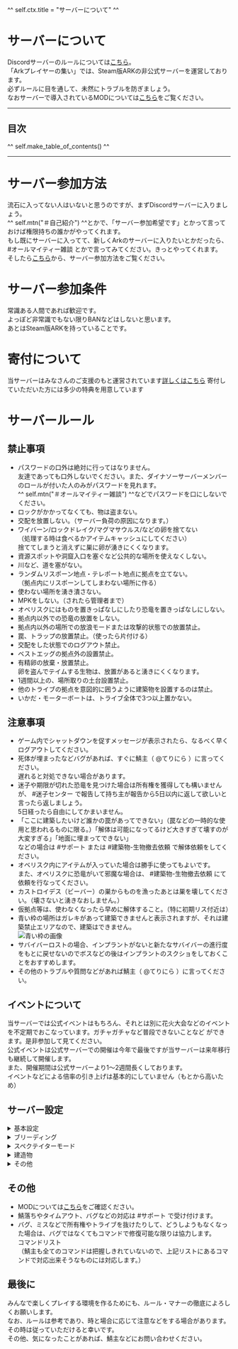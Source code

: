 ^^ self.ctx.title = "サーバーについて" ^^

# サーバーについて
Discordサーバーのルールについては[こちら](/rule/index.html)。  
「Arkプレイヤーの集い」では、Steam版ARKの非公式サーバーを運営しております。  
必ずルールに目を通して、未然にトラブルを防ぎましょう。  
なおサーバーで導入されているMODについては[こちら](/rule/mods.html)をご覧ください。

---
## 目次
^^ self.make_table_of_contents() ^^

---

# サーバー参加方法
流石に入ってない人はいないと思うのですが、まずDiscordサーバーに入りましょう。  
^^ self.mtn("＃自己紹介") ^^とかで、「サーバー参加希望です」とかって言っておけば権限持ちの誰かがやってくれます。  
もし既にサーバーに入ってて、新しくArkのサーバーに入りたいとかだったら、 #オールマイティー雑談 とかで言ってみてください。きっとやってくれます。  
そしたら[こちら](/rule/dedicated_pc_join.html)から、サーバー参加方法をご覧ください。

# サーバー参加条件
常識ある人間であれば歓迎です。  
よっぽど非常識でもない限りBANなどはしないと思います。  
あとはSteam版ARKを持っていることです。

# 寄付について
当サーバーはみなさんのご支援のもと運営されています[詳しくはこちら](/rule/dedicated_contribution.html)
寄付していただいた方には多少の特典を用意しています

# サーバールール
## 禁止事項
* パスワードの口外は絶対に行ってはなりません。  
    友達であっても口外しないでください。また、ダイナソーサーバーメンバーのロールが付いた人のみがパスワードを見れます。  
    ^^ self.mtn("＃オールマイティー雑談") ^^などでパスワードを口にしないでください。
* ロックがかかってなくても、物は盗まない。
* 交配を放置しない。（サーバー負荷の原因になります。）
* ワイバーン/ロックドレイク/マグマサウルス/などの卵を捨てない  
    （処理する時は食べるかアイテムキャッシュにしてください）  
    捨ててしまうと消えずに巣に卵が湧きにくくなります。
* 資源スポットや洞窟入口を塞ぐなど公共的な場所を使えなくしない。
* 川など、道を塞がない。
* ランダムリスポーン地点・テレポート地点に拠点を立てない。  
    （拠点内にリスポーンしてしまわない場所に作る）
* 使わない場所を湧き潰さない。
* MPKをしない。（されたら管理者まで）
* オベリスクにはものを置きっぱなしにしたり恐竜を置きっぱなしにしない。
* 拠点内以外での恐竜の放置をしない。
* 拠点内以外の場所での放浪モードまたは攻撃的状態での放置禁止。
* 罠、トラップの放置禁止。（使ったら片付ける）
* 交配をした状態でのログアウト禁止。
* ベストエッグの拠点外の設置禁止。
* 有精卵の放棄・放置禁止。  
    卵を盗んでテイムする生物は、放置があると湧きにくくなります。
* 1週間以上の、場所取りの土台設置禁止。
* 他のトライブの拠点を意図的に囲うように建築物を設置するのは禁止。
* いかだ・モーターボートは、トライブ全体で3つ以上置かない。

## 注意事項
* ゲーム内でシャットダウンを促すメッセージが表示されたら、なるべく早くログアウトしてください。
* 死体が埋まったなどバグがあれば、すぐに鯖主（ @てりにら ）に言ってください。  
    遅れると対処できない場合があります。
* 迷子や期限が切れた恐竜を見つけた場合は所有権を獲得しても構いませんが、 #迷子センター で報告して持ち主が報告から5日以内に返して欲しいと言ったら返しましょう。  
    5日経ったら自由にしてかまいません。
* 「ここに建築したいけど誰かの罠があってできない」（罠などの一時的な使用と思われるものに限る。）「解体は可能になってるけど大きすぎて壊すのが大変すぎる」「地面に埋まってできない」  
    などの場合は #サポート または #建築物-生物撤去依頼 で解体依頼をしてください。
* オベリスク内にアイテムが入っていた場合は勝手に使ってもよいです。  
    また、オベリスクに恐竜がいて邪魔な場合は、 #建築物-生物撤去依頼 にて依頼を行なってください。
* カストロイデス（ビーバー）の巣からものを漁ったあとは巣を壊してください。（壊さないと湧きなおしません。）
* 仮拠点等は、使わなくなったら早めに解体すること。（特に初期リス付近は）
* 青い枠の場所はガレキがあって建築できませんと表示されますが、それは建築禁止エリアなので、建築はできません。  
    ![青い枠の画像](/rule/images/image.png)
* サバイバーロストの場合、インプラントがないと新たなサバイバーの進行度をもとに戻せないのでボスなどの後はインプラントのスクショをしておくことをおすすめします。
* その他のトラブルや質問などがあれば鯖主（ @てりにら ）に言ってください。

## イベントについて
当サーバーでは公式イベントはもちろん、それとは別に花火大会などのイベントを不定期でおこなっています。ガチャガチャなど普段できないことなど
ができます。是非参加して見てください。  
公式イベントは公式サーバーでの開催は今年で最後ですが当サーバーは来年移行も継続して開催します。  
また、開催期間は公式サーバーより1〜2週間長くしております。  
イベントなどによる倍率の引き上げは基本的にしていません（もとから高いため）

## サーバー設定
<details>
<summary id="basic_config">基本設定</summary>

- <b>テイム数制限 400匹 </b><br>
    400匹にカウントされるのは、出ている生物・筏・カヌー・テックホバー等が該当します。<br>
    ポッドにしまうことで、カウントはされず、数を圧迫しなくなりますのでご活用ください。
- <b>OSD・ノードは一時停止中（フィヨルドのみ）</b><br>
    ロストアイランドとラグナロクの砂漠に移行します。（実装したらお知らせされます。）<br>
    また、エクスティンクションの開放に伴い、出現率の調整を行います。
- 最大レベル180（通常の1.2倍）
- テイム速度30倍
- 採取量 5倍
- 経験値量 5倍
- 死体消えるまでの時間 5時間
- 恐竜スポーン数 2倍
- 資源再生成 5倍
- 夜間経過速度 2倍
</details>

<details>
<summary id="breeding_config">ブリーディング</summary>

- 交配間隔 0.005倍
- 交配速度 1倍
- 孵化速度 150倍
- 成長速度 200倍
- 子供食糧値低下速度 0.6倍
- インプリント(刷り込み)ボーナス 1.5倍(30%)
- おねだり間隔 20倍
- 刷り込み倍率 20倍(1回の刷り込みで100%)
</details>

<details>
<summary id="spectator_config">スペクテイターモード</summary>
スペクテイターモードを使用して、景色撮影などを行うことができます。  
[こちらの動画](https://youtu.be/NM9_MJGADVA)を参考にしてください。  
ゲーム内でTABキーを押してコマンドを入力することで有効になります。  
が、スペクテイターモードを有効にすると、現在所持しているすべてのアイテムが消滅します。  
必ず金庫などに入れてからやりましょう。  

**スペクテイターモード コマンド**  

- 開始時<br>
    RequestSpectator pass2022
- StopSpectating

このモードを使用して起きた問題は自己責任となりますので、気をつけてください。
</details>

<details>
<summary id="build_config">建造物</summary>

- <u><b>自動削除定期有効化(有効化1週間前に通知します)</b></u><br>
    藁建材: 16日<br>
    木建材/アドベ建材: 32日<br>
    石建材: 48日<br>
    温室建材: 60日<br>
    金属建材: 64日<br>
    TEK建材: 80日
- 自動解体無効時は日数経過で解体可能
- 被ダメージ 無し（ダメージを受けない）
- プラットフォームへのタレット設置可能
- プラットフォームの建築上限5
- 水 電気 が来てないパイプ 電線 の2日自動撤去
- 常に回収可能（一部建材バグにより回収不可）
</details>

<details>
<summary id="other_config">その他</summary>

- 死体消えるまで5時間
- スタックサイズ2倍<br>(一部スタック不可アイテムスタック可能）
- アンチメッシュキル無効（埋まっても殺さずワープさせる）
- 病気無効
- 燃料消費量0.5
- 排卵間隔 0.1
- クレート品質 4倍
- プレイヤー重量3.5倍
- 恐竜食糧値低下速度0.3倍
- 腐敗までの時間 2倍
- ガンマ値変更可能
- ティタノサウルスなどへの餌やり不可
- 30分間操作がない場合自動ログアウト
- マインドワイプトニック制限なし
- ログアウトから３分経過後ダメージ無効化
</details>

## その他
* MODについては[こちら](/rule/mods.html)をご確認ください。  
* 鯖落ちやタイムアウト、バグなどの対応は #サポート で受け付けます。
* バグ、ミスなどで所有権やトライブを抜けたりして、どうしようもなくなった場合は、バグではなくてもコマンドで修復可能な限りは協力します。  
    コマンドリスト  
        （鯖主も全てのコマンドは把握しきれていないので、上記リストにあるコマンドで対応出来そうなものには対応します。）

## 最後に
みんなで楽しくプレイする環境を作るためにも、ルール・マナーの徹底によろしくお願いします。  
なお、ルールは参考であり、時と場合に応じて注意などをする場合があります。  
その時は従っていただけると幸いです。  
その他、気になったことがあれば、鯖主などにお問い合わせください。